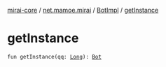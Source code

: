 [mirai-core](../../index.md) / [net.mamoe.mirai](../index.md) / [BotImpl](index.md) / [getInstance](./get-instance.md)

# getInstance

`fun getInstance(qq: `[`Long`](https://kotlinlang.org/api/latest/jvm/stdlib/kotlin/-long/index.html)`): `[`Bot`](../-bot/index.md)